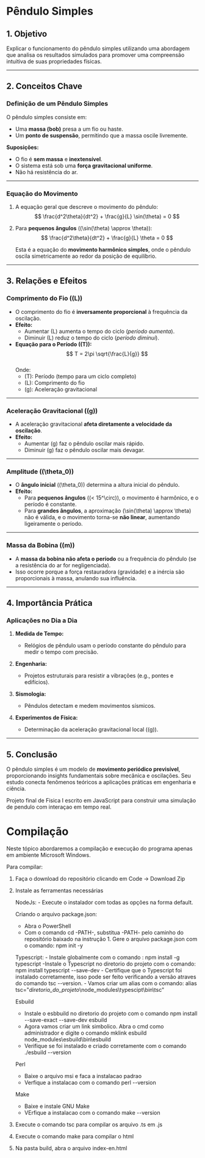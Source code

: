 # **Pêndulo Simples**

## **1. Objetivo**
Explicar o funcionamento do pêndulo simples utilizando uma abordagem que analisa os resultados simulados para promover uma compreensão intuitiva de suas propriedades físicas.

---

## **2. Conceitos Chave**

### **Definição de um Pêndulo Simples**
O pêndulo simples consiste em:
- Uma **massa (bob)** presa a um fio ou haste.
- Um **ponto de suspensão**, permitindo que a massa oscile livremente.

**Suposições:**
- O fio é **sem massa** e **inextensível**.  
- O sistema está sob uma **força gravitacional uniforme**.  
- Não há resistência do ar.

---

### **Equação do Movimento**

1. A equação geral que descreve o movimento do pêndulo:  
   $$ \frac{d^2\theta}{dt^2} + \frac{g}{L} \sin(\theta) = 0 $$

2. Para **pequenos ângulos** (\(\sin(\theta) \approx \theta\)):  
   $$ \frac{d^2\theta}{dt^2} + \frac{g}{L} \theta = 0 $$

   Esta é a equação do **movimento harmônico simples**, onde o pêndulo oscila simetricamente ao redor da posição de equilíbrio.

---

## **3. Relações e Efeitos**

### **Comprimento do Fio (\(L\))**
- O comprimento do fio é **inversamente proporcional** à frequência da oscilação.
- **Efeito:**  
  - Aumentar \(L\) aumenta o tempo do ciclo (*período aumenta*).  
  - Diminuir \(L\) reduz o tempo do ciclo (*período diminui*).  
- **Equação para o Período (\(T\)):**  
  $$ T = 2\pi \sqrt{\frac{L}{g}} $$  
  Onde:
  - \(T\): Período (tempo para um ciclo completo)  
  - \(L\): Comprimento do fio  
  - \(g\): Aceleração gravitacional  

---

### **Aceleração Gravitacional (\(g\))**
- A aceleração gravitacional **afeta diretamente a velocidade da oscilação**.  
- **Efeito:**  
  - Aumentar \(g\) faz o pêndulo oscilar mais rápido.  
  - Diminuir \(g\) faz o pêndulo oscilar mais devagar.

---

### **Amplitude (\(\theta_0\))**
- O **ângulo inicial** (\(\theta_0\)) determina a altura inicial do pêndulo.  
- **Efeito:**  
  - Para **pequenos ângulos** (\(< 15^\circ\)), o movimento é harmônico, e o período é constante.  
  - Para **grandes ângulos**, a aproximação \(\sin(\theta) \approx \theta\) não é válida, e o movimento torna-se **não linear**, aumentando ligeiramente o período.

---

### **Massa da Bobina (\(m\))**
- A **massa da bobina não afeta o período** ou a frequência do pêndulo (se a resistência do ar for negligenciada).  
- Isso ocorre porque a força restauradora (gravidade) e a inércia são proporcionais à massa, anulando sua influência.

---

## **4. Importância Prática**

### **Aplicações no Dia a Dia**
1. **Medida de Tempo:**  
   - Relógios de pêndulo usam o período constante do pêndulo para medir o tempo com precisão.

2. **Engenharia:**  
   - Projetos estruturais para resistir a vibrações (e.g., pontes e edifícios).

3. **Sismologia:**  
   - Pêndulos detectam e medem movimentos sísmicos.

4. **Experimentos de Física:**  
   - Determinação da aceleração gravitacional local (\(g\)).

---

## **5. Conclusão**
O pêndulo simples é um modelo de **movimento periódico previsível**, proporcionando insights fundamentais sobre mecânica e oscilações. Seu estudo conecta fenômenos teóricos a aplicações práticas em engenharia e ciência.


Projeto final de Fisica I escrito em JavaScript para construir uma simulação de pendulo com interaçao em tempo real.

# Compilação

Neste tópico abordaremos a compilação e execução do programa apenas em ambiente Microsoft Windows.

Para compilar:

  1. Faça o download do repositório clicando em Code -> Download Zip

  2. Instale as ferramentas necessárias

      NodeJs:
         - Execute o instalador com todas as opções na forma default.

      Criando o arquivo package.json:
       - Abra o PowerShell
       - Com o comando cd -PATH-, substitua -PATH- pelo caminho do repositório baixado na instrução 1. Gere o arquivo package.json com o comando: npm init -y

     Typescript:
         - Instale globalmente com o comando : npm install -g typescript
         -Instale o Typescript no diretorio do projeto com o comando: npm install typescript --save-dev
         - Certifique que o Typescript foi instalado corretamente, isso pode ser feito verificando a versão atraves do comando tsc --version.
         - Vamos criar um alias com o comando: alias tsc="*diretorio_do_projeto*\node_modules\typescipt\bin\tsc"

     Esbuild
        - Instale o esbbuild no diretorio do projeto com o comando npm install --save-exact --save-dev esbuild
        - Agora vamos criar um link simbolico. Abra o cmd como administrador e digite o comando mklink esbuild node_modules\esbuild\bin\esbuild
        - Verifique se foi instalado e criado corretamente com o comando ./esbuild --version
    
     Perl
       - Baixe o arquivo msi e faca a instalacao padrao
       - Verfique a instalacao com o comando perl --version
    
     Make
       - Baixe e instale GNU Make
       - VErfique a instalacao com o comando make --version

  3. Execute o comando tsc para compilar os arquivo .ts em .js

  4. Execute o comando make para compilar o html

  5. Na pasta build, abra o arquivo index-en.html
     
     
         
